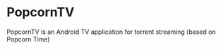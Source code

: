 PopcornTV
=========

PopcornTV is an Android TV application for torrent streaming (based on Popcorn Time)
